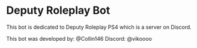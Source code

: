 # Deputy Roleplay Bot


This bot is dedicated to Deputy Roleplay PS4 which is a server on Discord.

This bot was developed by: @Collin146
Discord: @vikoooo

